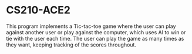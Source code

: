 # CS210-ACE2
This program implements a Tic-tac-toe game where the user can play against another user or play against the computer, which uses AI to win or tie with the user each time. The user can play the game as many times as they want, keeping tracking of the scores throughout.
